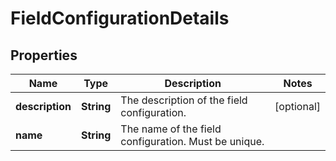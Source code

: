 # FieldConfigurationDetails

## Properties
Name | Type | Description | Notes
------------ | ------------- | ------------- | -------------
**description** | **String** | The description of the field configuration. |  [optional]
**name** | **String** | The name of the field configuration. Must be unique. | 
